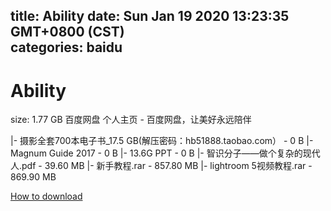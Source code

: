 
title: Ability
date: Sun Jan 19 2020 13:23:35 GMT+0800 (CST)    
categories: baidu
---

# Ability
size: 1.77 GB
 百度网盘 个人主页 - 百度网盘，让美好永远陪伴
 
|- 摄影全套700本电子书_17.5 GB(解压密码：hb51888.taobao.com） - 0 B
|- Magnum Guide 2017 - 0 B
|- 13.6G PPT - 0 B
|- 智识分子——做个复杂的现代人.pdf - 39.60 MB
|- 新手教程.rar - 857.80 MB
|- lightroom 5视频教程.rar - 869.90 MB

[How to download](https://bpcam.bemobtrk.com/go/2ceec3aa-1ca2-46d6-b9ff-aaa5c184517c?jno=290)
